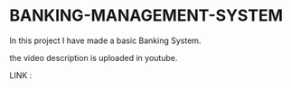 # BANKING-MANAGEMENT-SYSTEM

In this project I have made a basic Banking System.

the video description is uploaded in youtube.

LINK : 
